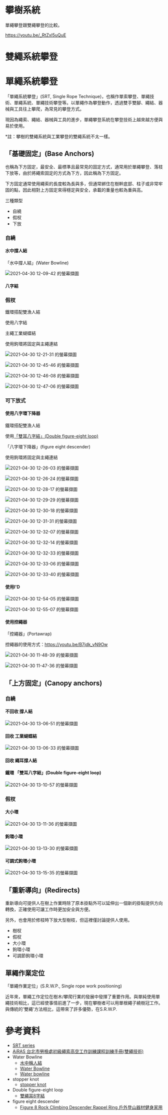 # 攀樹系統
單繩攀登跟雙繩攀登的比較。

https://youtu.be/_RtZxl5uQuE

# 雙繩系統攀登

# 單繩系統攀登
「單繩系統攀登」(SRT, Single Rope Technique)，也稱作單索攀登、單繩技術、單繩系統、單繩技術攀登等。以單繩作為攀登動作，透過雙手雙腳、繩結、器械與工具往上攀爬，為常見的攀登方式。

現因為繩索、繩結、器械與工具的進步，單繩攀登系統在攀登技術上越來越方便與易於使用。

*註：攀樹的雙繩系統與工業攀登的雙繩系統不太一樣。

## 「基礎固定」(Base Anchors)
也稱為下方固定，最安全、最標準且最常見的固定方式，通常用於單繩攀登、落枝下放等，由於將繩索固定的方式為下方，因此稱為下方固定。

下方固定通常使用繩索的長度較為長與多，但通常綁住在樹幹底部、柱子或非常牢固的點，因此相對上方固定來得穩定與安全，承載的重量也較為重與高。

三種類型

- 自繞
- 假杈
- 下放

### 自繞

#### 水中撐人結
「水中撐人結」(Water Bowline)

![2021-04-30 12-09-42 的螢幕擷圖](https://i.imgur.com/4cH6NSz.jpg)

#### 八字結

### 假杈
鐵環搭配雙漁人結

使用八字結

主繩工業蝴蝶結

使用鉤環將固定與主繩連結

![2021-04-30 12-21-31 的螢幕擷圖](https://i.imgur.com/qOODPKq.jpg)

![2021-04-30 12-45-46 的螢幕擷圖](https://i.imgur.com/OMXGW2I.jpg)

![2021-04-30 12-46-08 的螢幕擷圖](https://i.imgur.com/xg3PK4U.png)

![2021-04-30 12-47-06 的螢幕擷圖](https://i.imgur.com/mudR793.png)

### 可下放式
#### 使用八字環下降器
鐵環搭配雙漁人結

使用[「雙耳八字結」(Double figure-eight loop)](http://knots3d.com/knots/zh_tw/83/%E9%9B%99%E7%B9%A9%E8%80%B38%E5%AD%97%E7%B5%90)

「八字環下降器」(figure eight descender)

使用鉤環將固定與主繩連結

![2021-04-30 12-26-03 的螢幕擷圖](https://i.imgur.com/M6NoRFx.png)

![2021-04-30 12-26-24 的螢幕擷圖](https://i.imgur.com/KPz8BjK.jpg)

![2021-04-30 12-28-17 的螢幕擷圖](https://i.imgur.com/P5VpFzy.jpg)

![2021-04-30 12-29-29 的螢幕擷圖](https://i.imgur.com/dOeu4O7.png)

![2021-04-30 12-30-18 的螢幕擷圖](https://i.imgur.com/2yuD4ul.jpg)

![2021-04-30 12-31-31 的螢幕擷圖](https://i.imgur.com/LIe7va3.jpg)

![2021-04-30 12-32-07 的螢幕擷圖](https://i.imgur.com/NtBYVEV.png)

![2021-04-30 12-32-14 的螢幕擷圖](https://i.imgur.com/8l7HLRK.jpg)

![2021-04-30 12-32-33 的螢幕擷圖](https://i.imgur.com/GrgpOIQ.jpg)

![2021-04-30 12-33-06 的螢幕擷圖](https://i.imgur.com/2NGCgIY.png)

![2021-04-30 12-33-40 的螢幕擷圖](https://i.imgur.com/DoHUpsj.jpg)

#### 使用I'D

![2021-04-30 12-54-05 的螢幕擷圖](https://i.imgur.com/u4ZExIW.jpg)

![2021-04-30 12-55-07 的螢幕擷圖](https://i.imgur.com/UmctBSs.jpg)

#### 使用控繩器
「控繩器」(Portawrap)

控繩器的使用方式：https://youtu.be/B7jdk_yN9Ow

![2021-04-30 11-48-39 的螢幕擷圖](https://i.imgur.com/MrEjTVd.png)

![2021-04-30 11-47-36 的螢幕擷圖](https://i.imgur.com/mdCqhdp.jpg)

## 「上方固定」(Canopy anchors)

### 自繞
#### 不回收 撐人結

![2021-04-30 13-06-51 的螢幕擷圖](https://i.imgur.com/VrRNyAG.jpg)

#### 回收 工業蝴蝶結

![2021-04-30 13-06-33 的螢幕擷圖](https://i.imgur.com/DHojnf7.jpg)

#### 回收 繩耳撐人結


#### 鐵環 「雙耳八字結」(Double figure-eight loop)

![2021-04-30 13-10-57 的螢幕擷圖](https://i.imgur.com/pMxXFjQ.jpg)

### 假杈
#### 大小環

![2021-04-30 13-11-36 的螢幕擷圖](https://i.imgur.com/tSYxiM8.jpg)

#### 鉤環小環

![2021-04-30 13-13-30 的螢幕擷圖](https://i.imgur.com/Sk1sXxQ.jpg)

#### 可調式鉤環小環

![2021-04-30 13-15-35 的螢幕擷圖](https://i.imgur.com/9NdDw7k.jpg)

## 「重新導向」(Redirects)
重新導向可提供人在樹上作業時除了原本掛點外可以延伸出一個新的掛點提供方向轉換，正確使用可讓工作時更加安全與方便。

另外，也會用於修枝時下放大型樹枝，但這裡僅討論提供人使用。

- 樹杈
- 假杈
- 大小環
- 鉤環小環
- 可調節鉤環小環

## 單繩作業定位
「單繩作業定位」(S.R.W.P., Single rope work positioning)

近年來，單繩工作定位在樹木/攀爬行業的發展中發揮了重要作用。與單純使用單繩技術相比，這已經使事情前進了一步，現在攀樹者可以用單根繩子繞樹冠工作。與傳統的'雙繩'方法相比，這帶來了許多優勢，在S.R.W.P.

# 參考資料
- [SRT series](https://youtube.com/playlist?list=PLUeX911VyYiE8bmZ38jJmGNVDhU4JkLuT)
- [AiRAS 台北市勞檢處初級繩索高空工作訓練課程訓練手冊(雙繩技術)](http://www.apex111.com/downloads/training/file/117/20120801142837_1.pdf)
- Water Bowline
  - [水中稱人結](http://knots3d.com/knots/zh_tw/64/%E6%B0%B4%E4%B8%AD%E7%A8%B1%E4%BA%BA%E7%B5%90)
  - [Water Bowline](https://www.animatedknots.com/water-bowline-knot)
  - [Water bowline](https://en.wikipedia.org/wiki/Water_bowline)
- stopper knot
  - [stopper knot](https://en.wikipedia.org/wiki/Stopper_knot)
- Double figure-eight loop
  - [雙繩耳8字結](http://knots3d.com/knots/zh_tw/83/%E9%9B%99%E7%B9%A9%E8%80%B38%E5%AD%97%E7%B5%90)
- figure eight descender
  - [Figure 8 Rock Climbing Descender Rappel Ring 戶外登山器材健身家用](https://shopee.tw/Figure-8-Rock-Climbing-Descender-Rappel-Ring-%E6%88%B6%E5%A4%96%E7%99%BB%E5%B1%B1%E5%99%A8%E6%9D%90-i.293692419.4059801539)
